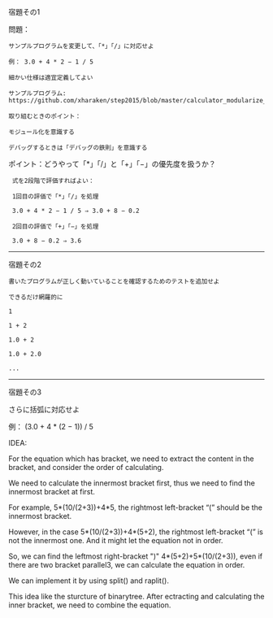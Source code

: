 宿題その1

問題：

    サンプルプログラムを変更して、「*」「/」に対応せよ

    例： 3.0 + 4 * 2 − 1 / 5

    細かい仕様は適宜定義してよい

    サンプルプログラム: https://github.com/xharaken/step2015/blob/master/calculator_modularize_2.py

    取り組むときのポイント：

    モジュール化を意識する

    デバッグするときは「デバッグの鉄則」を意識する

ポイント：どうやって「*」「/」と「+」「−」の優先度を扱うか？

     式を2段階で評価すればよい：

     1回目の評価で「*」「/」を処理

     3.0 + 4 * 2 − 1 / 5 ⇒ 3.0 + 8 − 0.2

     2回目の評価で「+」「−」を処理
     
     3.0 + 8 − 0.2 ⇒ 3.6

--------------------------------------------

宿題その2

    書いたプログラムが正しく動いていることを確認するためのテストを追加せよ

    できるだけ網羅的に

    1

    1 + 2

    1.0 + 2

    1.0 + 2.0

    ...

---------------------------------

宿題その3

  さらに括弧に対応せよ

  例： (3.0 + 4 * (2 − 1)) / 5

IDEA:

For the equation which has bracket, we need to extract the content in the bracket, and consider the order of calculating. 

We need to calculate the innermost bracket first, thus we need to find the innermost bracket at first. 

For example, 5*(10/(2+3))+4*5, the rightmost left-bracket “(” should be the innermost bracket. 

However, in the case 5*(10/(2+3))+4*(5+2), the rightmost left-bracket “(” is not the innermost one. And it might let the equation not in order.

So, we can find the leftmost right-bracket ")" 4*(5+2)+5*(10/(2+3)), even if there are two bracket parallel3, we can calculate the equation in order.

We can implement it by using split() and raplit(). 

This idea like the sturcture of binarytree. After ectracting and calculating the inner bracket, we need to combine the equation.
